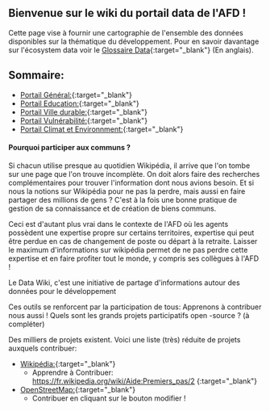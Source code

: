 
## Bienvenue sur le wiki du portail data de l'AFD !
Cette page vise à fournir une cartographie de l'ensemble des données disponibles sur la thématique du développement.
Pour en savoir davantage sur l'écosystem data voir le [Glossaire Data](https://github.com/AFDLab4Dev/Wiki-DataExploration-in-AFD/blob/master/Glossary.md){:target="_blank"} (En anglais).

## Sommaire:
- [Portail Général:](https://github.com/AFDLab4Dev/Wiki-DataExploration-in-AFD/wiki/Portail-G%C3%A9n%C3%A9ral){:target="_blank"}
- [Portail Education:](https://github.com/AFDLab4Dev/Wiki-DataExploration-in-AFD/wiki/Portail-Education ){:target="_blank"}
- [Portail Ville durable:](https://github.com/AFDLab4Dev/Wiki-DataExploration-in-AFD/wiki/Portail-Ville-Durable){:target="_blank"}
- [Portail Vulnérabilité:](https://github.com/AFDLab4Dev/Wiki-DataExploration-in-AFD/wiki/Portail-Vuln%C3%A9rabilit%C3%A9){:target="_blank"}
- [Portail Climat et Environnment:](https://github.com/AFDLab4Dev/Wiki-DataExploration-in-AFD/wiki/Portail-Climat-et-Environnement){:target="_blank"}

#### Pourquoi participer aux communs ?

Si chacun utilise presque au quotidien Wikipédia, il arrive que l'on tombe sur une page que l'on trouve incomplète. On doit alors faire des recherches complémentaires pour trouver l'information dont nous avions besoin. Et si nous la notions sur Wikipédia pour ne pas la perdre, mais aussi en faire partager des millions de gens ? C'est à la fois une bonne pratique de gestion de sa connaissance et de création de biens communs.

Ceci est d'autant plus vrai dans le contexte de l'AFD où les agents possèdent une expertise propre sur certains territoires, expertise qui peut être perdue en cas de changement de poste ou départ à la retraite. Laisser le maximum d'informations sur wikipédia permet de ne pas perdre cette expertise et en faire profiter tout le monde, y compris ses collègues à l'AFD !

Le Data Wiki, c'est une initiative de partage d'informations autour des données pour le développement

Ces outils se renforcent par la participation de tous: Apprenons à contribuer nous aussi !
Quels sont les grands projets participatifs open -source ? (à compléter)

Des milliers de projets existent. Voici une liste (très) réduite de projets auxquels contribuer:
- [Wikipédia:](https://fr.wikipedia.org){:target="_blank"}
    - Apprendre à Contribuer: https://fr.wikipedia.org/wiki/Aide:Premiers_pas/2 {:target="_blank"}
- [OpenStreetMap:](www.openstreetmap.org){:target="_blank"}
    - Contribuer en cliquant sur le bouton modifier !






